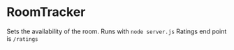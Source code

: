 # RoomTracker
Sets the availability of the room.
Runs with ```node server.js```
Ratings end point is ```/ratings```
